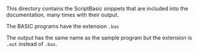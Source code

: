 This directory contains the ScriptBasic snippets that are included into the documentation, many times with their output.

The BASIC programs have the extension `.bas`

The output has the same name as the sample program but the extension is `.out` instead of `.bas`.